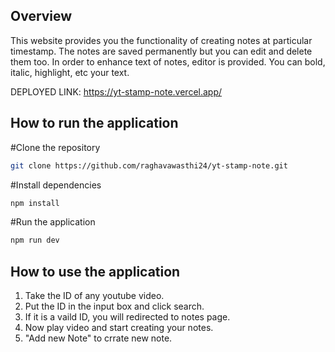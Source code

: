 ## Overview
This website provides you the functionality of creating notes at particular timestamp. The notes are saved permanently but you can edit and delete them too. In order to enhance text of notes, editor is provided. You can bold, italic, highlight, etc your text.

DEPLOYED LINK: https://yt-stamp-note.vercel.app/

## How to run the application

#Clone the repository
```bash
git clone https://github.com/raghavawasthi24/yt-stamp-note.git
```
#Install dependencies
```bash
npm install
```
#Run the application
```bash
npm run dev
```


## How to use the application

1. Take the ID of any youtube video.
2. Put the  ID in the input box and click search.
3. If it is a vaild ID, you will redirected to notes page.
4. Now play video and start creating your notes.
5. "Add new Note" to crrate new note.

